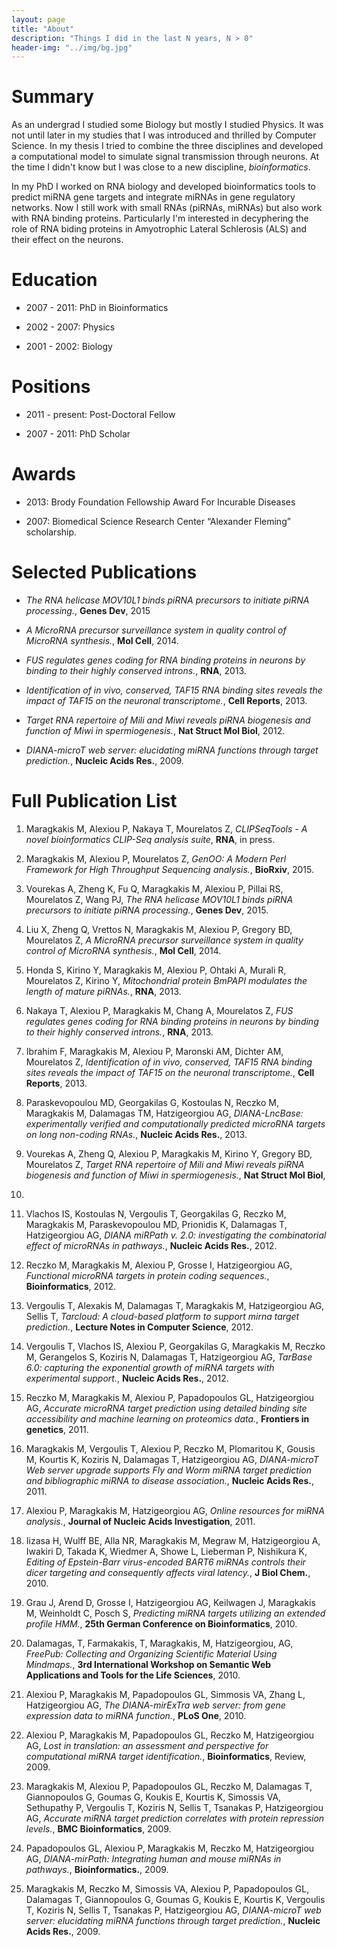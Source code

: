 ```yaml
---
layout: page
title: "About"
description: "Things I did in the last N years, N > 0"
header-img: "../img/bg.jpg"
---
```


# Summary
As an undergrad I studied some Biology but mostly I studied Physics. It was
not until later in my studies that I was introduced and thrilled by Computer
Science. In my thesis I tried to combine the three disciplines and developed a
computational model to simulate signal transmission through neurons. At the
time I didn't know but I was close to a new discipline, _bioinformatics_.

In my PhD I worked on RNA biology and developed bioinformatics tools to
predict miRNA gene targets and integrate miRNAs in gene regulatory networks.
Now I still work with small RNAs (piRNAs, miRNAs) but also work with RNA
binding proteins. Particularly I'm interested in decyphering the role of RNA
biding proteins in Amyotrophic Lateral Schlerosis (ALS) and their effect on
the neurons.

# Education

* 2007 - 2011: PhD in Bioinformatics

* 2002 - 2007: Physics

* 2001 - 2002: Biology

# Positions

* 2011 - present: Post-Doctoral Fellow

* 2007 - 2011: PhD Scholar

# Awards

* 2013: Brody Foundation Fellowship Award For Incurable Diseases

* 2007: Biomedical Science Research Center “Alexander Fleming” scholarship.

# Selected Publications

*  *The RNA helicase MOV10L1 binds piRNA precursors to initiate piRNA
processing.*, **Genes Dev**, 2015

*  *A MicroRNA precursor surveillance system in quality control of MicroRNA
synthesis.*, **Mol Cell**, 2014.

*  *FUS regulates genes coding for RNA binding proteins in neurons by binding
to their highly conserved introns.*, **RNA**, 2013.

*  *Identification of in vivo, conserved, TAF15 RNA binding sites reveals the
impact of TAF15 on the neuronal transcriptome.*, **Cell Reports**, 2013.

*  *Target RNA repertoire of Mili and Miwi reveals piRNA biogenesis and
function of Miwi in spermiogenesis.*, **Nat Struct Mol Biol**, 2012.

*  *DIANA-microT web server: elucidating miRNA functions through target
prediction.*, **Nucleic Acids Res.**, 2009.

# Full Publication List

1.  Maragkakis M, Alexiou P, Nakaya T, Mourelatos Z, *CLIPSeqTools - A novel
bioinformatics CLIP-Seq analysis suite*, **RNA**, in press.

1.  Maragkakis M, Alexiou P, Mourelatos Z, *GenOO: A Modern Perl Framework
for High Throughput Sequencing analysis.*, **BioRxiv**, 2015.

1.  Vourekas A, Zheng K, Fu Q, Maragkakis M, Alexiou P, Pillai RS,
Mourelatos Z, Wang PJ, *The RNA helicase MOV10L1 binds piRNA precursors to
initiate piRNA processing.*, **Genes Dev**, 2015.

1.  Liu X, Zheng Q, Vrettos N, Maragkakis M, Alexiou P, Gregory BD, Mourelatos
Z, *A MicroRNA precursor surveillance system in quality control of MicroRNA
synthesis.*, **Mol Cell**, 2014.

1.  Honda S, Kirino Y, Maragkakis M, Alexiou P, Ohtaki A, Murali R, Mourelatos
Z, Kirino Y, *Mitochondrial protein BmPAPI modulates the length of mature
piRNAs.*, **RNA**, 2013.

1.  Nakaya T, Alexiou P, Maragkakis M, Chang A, Mourelatos Z, *FUS regulates
genes coding for RNA binding proteins in neurons by binding to their highly
conserved introns.*, **RNA**, 2013.

1.  Ibrahim F, Maragkakis M, Alexiou P, Maronski AM, Dichter AM, Mourelatos Z,
*Identification of in vivo, conserved, TAF15 RNA binding sites reveals the
impact of TAF15 on the neuronal transcriptome.*, **Cell Reports**, 2013.

1.  Paraskevopoulou MD, Georgakilas G, Kostoulas N, Reczko M, Maragkakis M,
Dalamagas TM, Hatzigeorgiou AG, *DIANA-LncBase: experimentally verified and
computationally predicted microRNA targets on long non-coding RNAs.*,
**Nucleic Acids Res.**, 2013.

1.  Vourekas A, Zheng Q, Alexiou P, Maragkakis M, Kirino Y, Gregory BD,
Mourelatos Z, *Target RNA repertoire of Mili and Miwi reveals piRNA
biogenesis and function of Miwi in spermiogenesis.*, **Nat Struct Mol Biol**,
2012.

1.  Vlachos IS, Kostoulas N, Vergoulis T, Georgakilas G, Reczko M, Maragkakis
M, Paraskevopoulou MD, Prionidis K, Dalamagas T, Hatzigeorgiou AG, *DIANA
miRPath v. 2.0: investigating the combinatorial effect of microRNAs in
pathways.*, **Nucleic Acids Res.**, 2012.

1.  Reczko M, Maragkakis M, Alexiou P, Grosse I, Hatzigeorgiou AG, *Functional
microRNA targets in protein coding sequences.*, **Bioinformatics**, 2012.

1. Vergoulis T, Alexakis M, Dalamagas T, Maragkakis M, Hatzigeorgiou AG,
Sellis T, *Tarcloud: A cloud-based platform to support mirna target
prediction.*, **Lecture Notes in Computer Science**, 2012.

1.  Vergoulis T, Vlachos IS, Alexiou P, Georgakilas G, Maragkakis M, Reczko M,
Gerangelos S, Koziris N, Dalamagas T, Hatzigeorgiou AG, *TarBase 6.0:
capturing the exponential growth of miRNA targets with experimental support.*,
**Nucleic Acids Res.**, 2012.

1.  Reczko M, Maragkakis M, Alexiou P, Papadopoulos GL, Hatzigeorgiou AG,
*Accurate microRNA target prediction using detailed binding site accessibility
and machine learning on proteomics data.*, **Frontiers in genetics**, 2011.

1.  Maragkakis M, Vergoulis T, Alexiou P, Reczko M, Plomaritou K, Gousis M,
Kourtis K, Koziris N, Dalamagas T, Hatzigeorgiou AG, *DIANA-microT Web server
upgrade supports Fly and Worm miRNA target prediction and bibliographic miRNA
to disease association.*, **Nucleic Acids Res.**, 2011.

1.  Alexiou P, Maragkakis M, Hatzigeorgiou AG, *Online resources for miRNA
analysis.*, **Journal of Nucleic Acids Investigation**, 2011.

1.  Iizasa H, Wulff BE, Alla NR, Maragkakis M, Megraw M, Hatzigeorgiou A,
Iwakiri D, Takada K, Wiedmer A, Showe L, Lieberman P, Nishikura K, *Editing
of Epstein-Barr virus-encoded BART6 miRNAs controls their dicer targeting and
consequently affects viral latency.*, **J Biol Chem.**, 2010.

1.  Grau J, Arend D, Grosse I, Hatzigeorgiou AG, Keilwagen J, Maragkakis M,
Weinholdt C, Posch S, *Predicting miRNA targets utilizing an extended profile
HMM.*, **25th German Conference on Bioinformatics**, 2010.

1.  Dalamagas, T, Farmakakis, T, Maragkakis, M, Hatzigeorgiou, AG, *FreePub:
Collecting and Organizing Scientific Material Using Mindmaps.*, **3rd
International Workshop on Semantic Web Applications and Tools for the Life
Sciences**, 2010.

1.  Alexiou P, Maragkakis M, Papadopoulos GL, Simmosis VA, Zhang L,
Hatzigeorgiou AG, *The DIANA-mirExTra web server: from gene expression data
to miRNA function.*, **PLoS One**, 2010.

1.  Alexiou P, Maragkakis M, Papadopoulos GL, Reczko M, Hatzigeorgiou AG,
*Lost in translation: an assessment and perspective for computational miRNA
target identification.*, **Bioinformatics**, Review, 2009.

1.  Maragkakis M, Alexiou P, Papadopoulos GL, Reczko M, Dalamagas T,
Giannopoulos G, Goumas G, Koukis E, Kourtis K, Simossis VA, Sethupathy P,
Vergoulis T, Koziris N, Sellis T, Tsanakas P, Hatzigeorgiou AG, *Accurate
miRNA target prediction correlates with protein repression levels.*, **BMC
Bioinformatics**, 2009.

1.  Papadopoulos GL, Alexiou P, Maragkakis M, Reczko M, Hatzigeorgiou AG,
*DIANA-mirPath: Integrating human and mouse miRNAs in pathways.*,
**Bioinformatics.**, 2009.

1.  Maragkakis M, Reczko M, Simossis VA, Alexiou P, Papadopoulos GL, Dalamagas
T, Giannopoulos G, Goumas G, Koukis E, Kourtis K, Vergoulis T, Koziris N,
Sellis T, Tsanakas P, Hatzigeorgiou AG, *DIANA-microT web server: elucidating
miRNA functions through target prediction.*, **Nucleic Acids Res.**, 2009.

